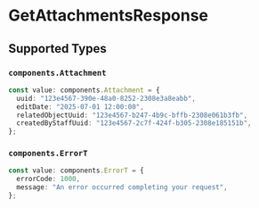 # GetAttachmentsResponse


## Supported Types

### `components.Attachment`

```typescript
const value: components.Attachment = {
  uuid: "123e4567-390e-48a0-8252-2308e3a8eabb",
  editDate: "2025-07-01 12:00:00",
  relatedObjectUuid: "123e4567-b247-4b9c-bffb-2308e061b3fb",
  createdByStaffUuid: "123e4567-2c7f-424f-b305-2308e185151b",
};
```

### `components.ErrorT`

```typescript
const value: components.ErrorT = {
  errorCode: 1000,
  message: "An error occurred completing your request",
};
```

